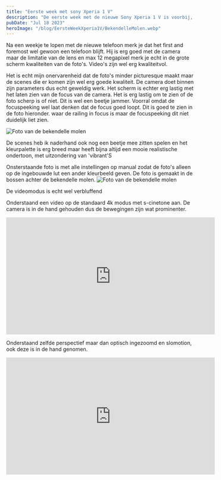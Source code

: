 ```yaml
---
title: "Eerste week met sony Xperia 1 V"
description: "De eerste week met de nieuwe Sony Xperia 1 V is voorbij, en ik ben er erg tevreden mee. De telefoon is snel, heeft een goede camera en een mooi scherm."
pubDate: "Jul 18 2023"
heroImage: "/blog/EersteWeekXperia1V/BekendelleMolen.webp"
---
```


Na een weekje te lopen met de nieuwe telefoon merk je dat het first and foremost wel gewoon een telefoon blijft. Hij is erg goed met de camera maar de limitatie van de lens en max 12 megapixel merk je echt in de grote scherm kwaliteiten van de foto's. Video's zijn wel erg kwaliteitvol.

Het is echt mijn onervarenheid dat de foto's minder picturesque maakt maar de scenes die er komen zijn wel erg goede kwaliteit. De camera doet binnen zijn parameters dus echt geweldig werk. Het scherm is echter erg lastig met het laten zien van de focus van de camera. Het is erg lastig om te zien of de foto scherp is of niet. Dit is wel een beetje jammer. Voorral omdat de focuspeeking wel laat denken dat de focus goed loopt. Dit is goed te zien in de foto hieronder. waar de railing in focus is maar de focuspeeking dit niet duidelijk liet zien.

![Foto van de bekendelle molen](/blog/EersteWeekXperia1V/BekendelleDam.webp)

De scenes heb ik naderhand ook nog een beetje mee zitten spelen en het kleurpalette is erg breed maar heeft bijna altijd een mooie realistische ondertoon, met uitzondering van 'vibrant'S

Onsterstaande foto is met alle instellingen op manual zodat de foto's alleen op de ingebouwde lut een ander kleurbeeld geven. De foto is gemaakt in de bossen achter de bekendelle molen.
![Foto van de bekendelle molen](/blog/EersteWeekXperia1V/loop.webp)

De videomodus is echt wel verbluffend

Onderstaand een video op de standaard 4k modus met s-cinetone aan. De camera is in de hand gehouden dus de bewegingen zijn wat prominenter.

<iframe width="560" height="315" src="https://www.youtube.com/embed/mTVLsLRqbq0" title="YouTube video player" frameborder="0" allow="accelerometer; autoplay; clipboard-write; encrypted-media; gyroscope; picture-in-picture; web-share" allowfullscreen></iframe>

Onderstaand zelfde perspectief maar dan optisch ingezoomd en slomotion, ook deze is in de hand genomen.

<iframe width="560" height="315" src="https://www.youtube.com/embed/Hf0lF0yycnc" title="YouTube video player" frameborder="0" allow="accelerometer; autoplay; clipboard-write; encrypted-media; gyroscope; picture-in-picture; web-share" allowfullscreen></iframe>